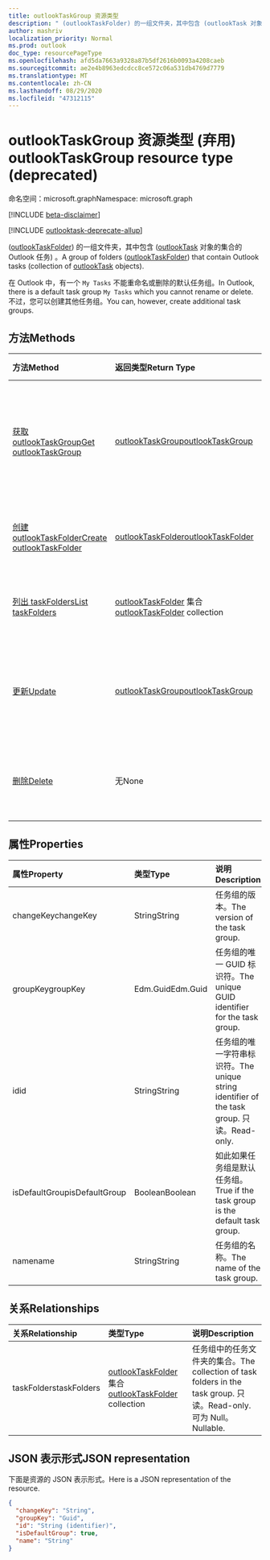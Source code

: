 ```yaml
---
title: outlookTaskGroup 资源类型
description: " (outlookTaskFolder) 的一组文件夹，其中包含 (outlookTask 对象的集合的 Outlook 任务) 。 "
author: mashriv
localization_priority: Normal
ms.prod: outlook
doc_type: resourcePageType
ms.openlocfilehash: afd5da7663a9328a87b5df2616b0093a4208caeb
ms.sourcegitcommit: ae2e4b8963edcdcc8ce572c06a531db4769d7779
ms.translationtype: MT
ms.contentlocale: zh-CN
ms.lasthandoff: 08/29/2020
ms.locfileid: "47312115"
---
```

# <a name="outlooktaskgroup-resource-type-deprecated"></a><span data-ttu-id="38140-103">outlookTaskGroup 资源类型 (弃用) </span><span class="sxs-lookup"><span data-stu-id="38140-103">outlookTaskGroup resource type (deprecated)</span></span>

<span data-ttu-id="38140-104">命名空间：microsoft.graph</span><span class="sxs-lookup"><span data-stu-id="38140-104">Namespace: microsoft.graph</span></span>

[!INCLUDE [beta-disclaimer](../../includes/beta-disclaimer.md)]

[!INCLUDE [outlooktask-deprecate-allup](../../includes/outlooktask-deprecate-allup.md)]


<span data-ttu-id="38140-105"> ([outlookTaskFolder](outlooktaskfolder.md)) 的一组文件夹，其中包含 ([outlookTask](outlooktask.md) 对象的集合的 Outlook 任务) 。</span><span class="sxs-lookup"><span data-stu-id="38140-105">A group of folders ([outlookTaskFolder](outlooktaskfolder.md)) that contain Outlook tasks (collection of [outlookTask](outlooktask.md) objects).</span></span> 

<span data-ttu-id="38140-106">在 Outlook 中，有一个 `My Tasks` 不能重命名或删除的默认任务组。</span><span class="sxs-lookup"><span data-stu-id="38140-106">In Outlook, there is a default task group `My Tasks` which you cannot rename or delete.</span></span> <span data-ttu-id="38140-107">不过，您可以创建其他任务组。</span><span class="sxs-lookup"><span data-stu-id="38140-107">You can, however, create additional task groups.</span></span> 


## <a name="methods"></a><span data-ttu-id="38140-108">方法</span><span class="sxs-lookup"><span data-stu-id="38140-108">Methods</span></span>

| <span data-ttu-id="38140-109">方法</span><span class="sxs-lookup"><span data-stu-id="38140-109">Method</span></span>           | <span data-ttu-id="38140-110">返回类型</span><span class="sxs-lookup"><span data-stu-id="38140-110">Return Type</span></span>    |<span data-ttu-id="38140-111">说明</span><span class="sxs-lookup"><span data-stu-id="38140-111">Description</span></span>|
|:---------------|:--------|:----------|
|[<span data-ttu-id="38140-112">获取 outlookTaskGroup</span><span class="sxs-lookup"><span data-stu-id="38140-112">Get outlookTaskGroup</span></span>](../api/outlooktaskgroup-get.md) | [<span data-ttu-id="38140-113">outlookTaskGroup</span><span class="sxs-lookup"><span data-stu-id="38140-113">outlookTaskGroup</span></span>](outlooktaskgroup.md) |<span data-ttu-id="38140-114">获取指定的 Outlook 任务组的属性和关系。</span><span class="sxs-lookup"><span data-stu-id="38140-114">Get the properties and relationships of the specified Outlook task group.</span></span>|
|[<span data-ttu-id="38140-115">创建 outlookTaskFolder</span><span class="sxs-lookup"><span data-stu-id="38140-115">Create outlookTaskFolder</span></span>](../api/outlooktaskgroup-post-taskfolders.md) |[<span data-ttu-id="38140-116">outlookTaskFolder</span><span class="sxs-lookup"><span data-stu-id="38140-116">outlookTaskFolder</span></span>](outlooktaskfolder.md)| <span data-ttu-id="38140-117">创建一个 Outlook 任务文件夹。</span><span class="sxs-lookup"><span data-stu-id="38140-117">Create an Outlook task folder.</span></span>|
|[<span data-ttu-id="38140-118">列出 taskFolders</span><span class="sxs-lookup"><span data-stu-id="38140-118">List taskFolders</span></span>](../api/outlooktaskgroup-list-taskfolders.md) |<span data-ttu-id="38140-119">[outlookTaskFolder](outlooktaskfolder.md) 集合</span><span class="sxs-lookup"><span data-stu-id="38140-119">[outlookTaskFolder](outlooktaskfolder.md) collection</span></span>| <span data-ttu-id="38140-120">获取 Outlook 任务文件夹的集合。</span><span class="sxs-lookup"><span data-stu-id="38140-120">Get a collection of Outlook task folders.</span></span>|
|[<span data-ttu-id="38140-121">更新</span><span class="sxs-lookup"><span data-stu-id="38140-121">Update</span></span>](../api/outlooktaskgroup-update.md) | [<span data-ttu-id="38140-122">outlookTaskGroup</span><span class="sxs-lookup"><span data-stu-id="38140-122">outlookTaskGroup</span></span>](outlooktaskgroup.md)  |<span data-ttu-id="38140-123">更新 Outlook 任务组的可写属性。</span><span class="sxs-lookup"><span data-stu-id="38140-123">Update the writable properties of an Outlook task group.</span></span> |
|[<span data-ttu-id="38140-124">删除</span><span class="sxs-lookup"><span data-stu-id="38140-124">Delete</span></span>](../api/outlooktaskgroup-delete.md) | <span data-ttu-id="38140-125">无</span><span class="sxs-lookup"><span data-stu-id="38140-125">None</span></span> |<span data-ttu-id="38140-126">删除指定的 Outlook 任务组。</span><span class="sxs-lookup"><span data-stu-id="38140-126">Delete the specified Outlook task group.</span></span> |

## <a name="properties"></a><span data-ttu-id="38140-127">属性</span><span class="sxs-lookup"><span data-stu-id="38140-127">Properties</span></span>
| <span data-ttu-id="38140-128">属性</span><span class="sxs-lookup"><span data-stu-id="38140-128">Property</span></span>     | <span data-ttu-id="38140-129">类型</span><span class="sxs-lookup"><span data-stu-id="38140-129">Type</span></span>   |<span data-ttu-id="38140-130">说明</span><span class="sxs-lookup"><span data-stu-id="38140-130">Description</span></span>|
|:---------------|:--------|:----------|
|<span data-ttu-id="38140-131">changeKey</span><span class="sxs-lookup"><span data-stu-id="38140-131">changeKey</span></span>|<span data-ttu-id="38140-132">String</span><span class="sxs-lookup"><span data-stu-id="38140-132">String</span></span>|<span data-ttu-id="38140-133">任务组的版本。</span><span class="sxs-lookup"><span data-stu-id="38140-133">The version of the task group.</span></span>|
|<span data-ttu-id="38140-134">groupKey</span><span class="sxs-lookup"><span data-stu-id="38140-134">groupKey</span></span>|<span data-ttu-id="38140-135">Edm.Guid</span><span class="sxs-lookup"><span data-stu-id="38140-135">Edm.Guid</span></span>|<span data-ttu-id="38140-136">任务组的唯一 GUID 标识符。</span><span class="sxs-lookup"><span data-stu-id="38140-136">The unique GUID identifier for the task group.</span></span>|
|<span data-ttu-id="38140-137">id</span><span class="sxs-lookup"><span data-stu-id="38140-137">id</span></span>|<span data-ttu-id="38140-138">String</span><span class="sxs-lookup"><span data-stu-id="38140-138">String</span></span>|<span data-ttu-id="38140-139">任务组的唯一字符串标识符。</span><span class="sxs-lookup"><span data-stu-id="38140-139">The unique string identifier of the task group.</span></span> <span data-ttu-id="38140-140">只读。</span><span class="sxs-lookup"><span data-stu-id="38140-140">Read-only.</span></span>|
|<span data-ttu-id="38140-141">isDefaultGroup</span><span class="sxs-lookup"><span data-stu-id="38140-141">isDefaultGroup</span></span>|<span data-ttu-id="38140-142">Boolean</span><span class="sxs-lookup"><span data-stu-id="38140-142">Boolean</span></span>|<span data-ttu-id="38140-143">如此如果任务组是默认任务组。</span><span class="sxs-lookup"><span data-stu-id="38140-143">True if the task group is the default task group.</span></span>|
|<span data-ttu-id="38140-144">name</span><span class="sxs-lookup"><span data-stu-id="38140-144">name</span></span>|<span data-ttu-id="38140-145">String</span><span class="sxs-lookup"><span data-stu-id="38140-145">String</span></span>|<span data-ttu-id="38140-146">任务组的名称。</span><span class="sxs-lookup"><span data-stu-id="38140-146">The name of the task group.</span></span>|

## <a name="relationships"></a><span data-ttu-id="38140-147">关系</span><span class="sxs-lookup"><span data-stu-id="38140-147">Relationships</span></span>
| <span data-ttu-id="38140-148">关系</span><span class="sxs-lookup"><span data-stu-id="38140-148">Relationship</span></span> | <span data-ttu-id="38140-149">类型</span><span class="sxs-lookup"><span data-stu-id="38140-149">Type</span></span>   |<span data-ttu-id="38140-150">说明</span><span class="sxs-lookup"><span data-stu-id="38140-150">Description</span></span>|
|:---------------|:--------|:----------|
|<span data-ttu-id="38140-151">taskFolders</span><span class="sxs-lookup"><span data-stu-id="38140-151">taskFolders</span></span>|<span data-ttu-id="38140-152">[outlookTaskFolder](outlooktaskfolder.md) 集合</span><span class="sxs-lookup"><span data-stu-id="38140-152">[outlookTaskFolder](outlooktaskfolder.md) collection</span></span>| <span data-ttu-id="38140-153">任务组中的任务文件夹的集合。</span><span class="sxs-lookup"><span data-stu-id="38140-153">The collection of task folders in the task group.</span></span> <span data-ttu-id="38140-154">只读。</span><span class="sxs-lookup"><span data-stu-id="38140-154">Read-only.</span></span> <span data-ttu-id="38140-155">可为 Null。</span><span class="sxs-lookup"><span data-stu-id="38140-155">Nullable.</span></span>|

## <a name="json-representation"></a><span data-ttu-id="38140-156">JSON 表示形式</span><span class="sxs-lookup"><span data-stu-id="38140-156">JSON representation</span></span>
<span data-ttu-id="38140-157">下面是资源的 JSON 表示形式。</span><span class="sxs-lookup"><span data-stu-id="38140-157">Here is a JSON representation of the resource.</span></span>

<!-- {
  "blockType": "resource",
  "optionalProperties": [

  ],
  "keyProperty": "id",
  "baseType":"microsoft.graph.entity",  
  "@odata.type": "microsoft.graph.outlookTaskGroup"
}-->

```json
{
  "changeKey": "String",
  "groupKey": "Guid",
  "id": "String (identifier)",
  "isDefaultGroup": true,
  "name": "String"
}

```

<!-- uuid: 8fcb5dbc-d5aa-4681-8e31-b001d5168d79
2015-10-25 14:57:30 UTC -->
<!--
{
  "type": "#page.annotation",
  "description": "outlookTaskGroup resource",
  "keywords": "",
  "section": "documentation",
  "tocPath": "",
  "suppressions": []
}
-->
